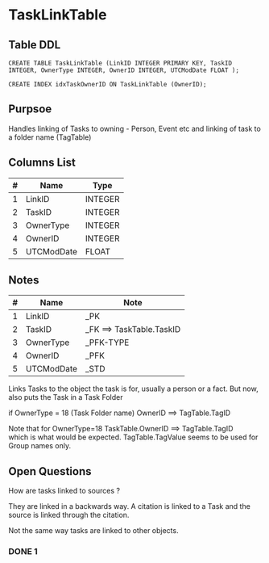 # TaskLinkTable

## Table DDL

```
CREATE TABLE TaskLinkTable (LinkID INTEGER PRIMARY KEY, TaskID INTEGER, OwnerType INTEGER, OwnerID INTEGER, UTCModDate FLOAT );

CREATE INDEX idxTaskOwnerID ON TaskLinkTable (OwnerID);
```

## Purpsoe
Handles linking of Tasks to owning - Person, Event etc
and 
linking of task to a folder name (TagTable)


## Columns List

| #   | Name       | Type    |
| --- | ---------- | ------- |
| 1   | LinkID     | INTEGER |
| 2   | TaskID     | INTEGER |
| 3   | OwnerType  | INTEGER |
| 4   | OwnerID    | INTEGER |
| 5   | UTCModDate | FLOAT   |

## Notes

| #   | Name       | Note                     |
| --- | ---------- | ------------------------ |
| 1   | LinkID     | _PK                      |
| 2   | TaskID     | _FK ==> TaskTable.TaskID |
| 3   | OwnerType  | _PFK-TYPE                |
| 4   | OwnerID    | _PFK                     |
| 5   | UTCModDate | _STD                     |

Links Tasks to the object the task is for, usually a person or a fact.
But now, also puts the Task in a Task Folder

if OwnerType = 18 (Task Folder name)
OwnerID ==> TagTable.TagID


Note that for OwnerType=18
TaskTable.OwnerID ==> TagTable.TagID  
which is what would be expected.
TagTable.TagValue seems to be used for Group names only.


## Open Questions

How are tasks linked to sources ?

They are linked in a backwards way. A citation is linked to a Task and
the source is linked through the citation.

Not the same way tasks are linked to other objects.


### DONE 1


